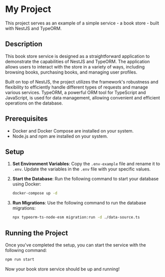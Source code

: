 # My Project

This project serves as an example of a simple service - a book store - built with NestJS and TypeORM.

## Description

This book store service is designed as a straightforward application to demonstrate the capabilities of NestJS and TypeORM. The application allows users to interact with the store in a variety of ways, including browsing books, purchasing books, and managing user profiles.

Built on top of NestJS, the project utilizes the framework's robustness and flexibility to efficiently handle different types of requests and manage various services. TypeORM, a powerful ORM tool for TypeScript and JavaScript, is used for data management, allowing convenient and efficient operations on the database.

## Prerequisites

- Docker and Docker Compose are installed on your system.
- Node.js and npm are installed on your system.

## Setup

1. **Set Environment Variables**: Copy the `.env-example` file and rename it to `.env`. Update the variables in the `.env` file with your specific values.

2. **Start the Database**: Run the following command to start your database using Docker:

    ```bash
    docker-compose up -d
    ```

3. **Run Migrations**: Use the following command to run the database migrations:

    ```bash
    npx typeorm-ts-node-esm migration:run -d ./data-source.ts
    ```

## Running the Project

Once you've completed the setup, you can start the service with the following command:

```bash
npm run start
```

Now your book store service should be up and running!
